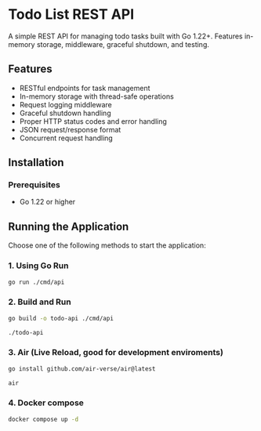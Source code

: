 # Todo List REST API

A simple REST API for managing todo tasks built with Go 1.22+. Features in-memory storage, middleware, graceful shutdown, and testing.

## Features

- RESTful endpoints for task management
- In-memory storage with thread-safe operations
- Request logging middleware
- Graceful shutdown handling
- Proper HTTP status codes and error handling
- JSON request/response format
- Concurrent request handling

## Installation

### Prerequisites
- Go 1.22 or higher

## Running the Application

Choose one of the following methods to start the application:

### 1. Using Go Run
```bash
go run ./cmd/api
```

### 2. Build and Run
```bash
go build -o todo-api ./cmd/api

./todo-api
```

### 3. Air (Live Reload, good for development enviroments)
```bash
go install github.com/air-verse/air@latest

air
```

### 4. Docker compose
```bash
docker compose up -d
```